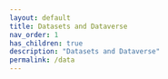 ```yaml
---
layout: default
title: Datasets and Dataverse
nav_order: 1
has_children: true
description: "Datasets and Dataverse"
permalink: /data
---
```



